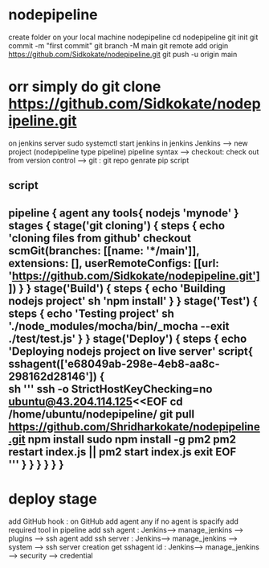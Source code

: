 # nodepipeline
create folder on your local machine nodepipeline
cd nodepipeline
git init
git commit -m "first commit"
git branch -M main
git remote add origin https://github.com/Sidkokate/nodepipeline.git
git push -u origin main
# orr simply do git clone https://github.com/Sidkokate/nodepipeline.git
on jenkins server
 sudo systemctl start jenkins
 in jenkins 
 Jenkins --> new project (nodepipeline type pipeline)
pipeline syntax --> checkout: check out from version control  --> git : git repo genrate pip script

script 
---------------------------------------------------
pipeline {
    agent any
    tools{
        nodejs 'mynode'
    }
    stages {
        stage('git cloning') {
            steps {
                echo 'cloning files from github'
                checkout scmGit(branches: [[name: '*/main']], extensions: [], userRemoteConfigs: [[url: 'https://github.com/Sidkokate/nodepipeline.git']])
            }
        }
        stage('Build') {
            steps {
                echo 'Building nodejs project'
                sh 'npm install'
            }
        }
        stage('Test') {
            steps {
                echo 'Testing project'
                sh './node_modules/mocha/bin/_mocha --exit ./test/test.js'
            }
        }
        stage('Deploy') {
            steps {
                echo 'Deploying nodejs project on live server'
                script{
                    sshagent(['e68049ab-298e-4eb8-aa8c-298162d28146']) {  
                     sh '''
                           ssh -o StrictHostKeyChecking=no ubuntu@43.204.114.125<<EOF
                            cd /home/ubuntu/nodepipeline/
                            git pull https://github.com/Shridharkokate/nodepipeline.git
                            npm install
                            sudo npm install -g pm2
                            pm2 restart index.js || pm2 start index.js
		                    exit
                            EOF     
                           '''
                   }
                }
            }
        }
    }
}
---------------------------------------------------
# deploy stage 
add GitHub hook : on GitHub
add agent any if no agent is spacify
add required tool in pipeline 
add ssh agent : Jenkins--> manage_jenkins --> plugins --> ssh agent
add ssh server : Jenkins--> manage_jenkins --> system --> ssh server creation 
get sshagent id : Jenkins--> manage_jenkins --> security --> credential
